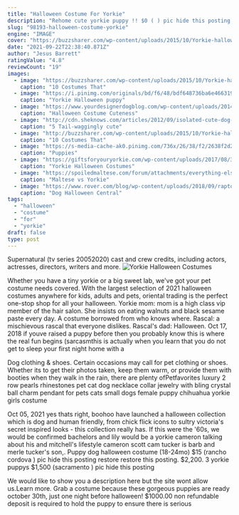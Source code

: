 ```yaml
---
title: "Halloween Costume For Yorkie"
description: "Rehome cute yorkie puppy !! $0 ( ) pic hide this posting restore restore this posting. $140. Favorite this post oct 11 3 older john deere rider hoods  Halloween decorations, costume"
slug: "98193-halloween-costume-yorkie"
engine: "IMAGE"
cover: "https://buzzsharer.com/wp-content/uploads/2015/10/Yorkie-halloween-costume-lion.jpg"
date: "2021-09-22T22:38:40.871Z"
author: "Jesus Barrett"
ratingValue: "4.8"
reviewCount: "19"
images:
  - image: "https://buzzsharer.com/wp-content/uploads/2015/10/Yorkie-halloween-costume-lion.jpg"
    caption: "10 Costumes That"
  - image: "https://i.pinimg.com/originals/bd/f6/48/bdf648736ba6e4663196d7d531e367c9.jpg"
    caption: "Yorkie Halloween puppy"
  - image: "https://www.yourdesignerdogblog.com/wp-content/uploads/2014/11/supersadie1.jpg"
    caption: "Halloween Costume Cuteness"
  - image: "http://cdn.sheknows.com/articles/2012/09/isolated-cute-dog-in-pumpkin-halloween.jpg"
    caption: "5 Tail-waggingly cute"
  - image: "http://buzzsharer.com/wp-content/uploads/2015/10/Yorkie-halloween-costume-dracula.jpg"
    caption: "10 Costumes That"
  - image: "https://s-media-cache-ak0.pinimg.com/736x/26/38/f2/2638f2d201cf6898b07e9970c7f8517a.jpg"
    caption: "Puppies"
  - image: "https://giftsforyouryorkie.com/wp-content/uploads/2017/08/3.jpg"
    caption: "Yorkie Halloween Costumes"
  - image: "https://spoiledmaltese.com/forum/attachments/everything-else-maltese-related/100925d1330667052-maltese-vs-yorkie-halloween-2011-015.jpg"
    caption: "Maltese vs Yorkie"
  - image: "https://www.rover.com/blog/wp-content/uploads/2018/09/raptor-dog.jpg"
    caption: "Dog Halloween Central"
tags:
  - "halloween"
  - "costume"
  - "for"
  - "yorkie"
draft: false
type: post
---
```


Supernatural (tv series 20052020) cast and crew credits, including actors, actresses, directors, writers and more.
![Yorkie Halloween Costumes](https://giftsforyouryorkie.com/wp-content/uploads/2017/08/3.jpg "Yorkie Halloween Costumes")

Whether you have a tiny yorkie or a big sweet lab, we&#39;ve got your pet costume needs covered. With the largest selection of 2021 halloween costumes anywhere for kids, adults and pets, oriental trading is the perfect one-stop shop for all your halloween. Yorkie mom: mom is a high class vip member of the hair salon. She insists on eating walnuts and black sesame paste every day.  A costume borrowed from who knows where. Rascal: a mischievous rascal that everyone dislikes. Rascal&#39;s dad: Halloween. Oct 17, 2018 if youve raised a puppy before then you probably know this is where the real fun begins (sarcasmthis is actually when you learn that you do not get to sleep your first night home with a
<!--inArticleAds-->

<!--galleryOne-->

Dog clothing & shoes. Certain occasions may call for pet clothing or shoes. Whether its to get their photos taken, keep them warm, or provide them with booties when they walk in the rain, there are plenty ofPetfavorites luxury 2 row pearls rhinestones pet cat dog necklace collar jewelry with bling crystal ball charm pendant for pets cats small dogs female puppy chihuahua yorkie girls costume
<!--inArticleAds-->

<!--galleryTwo-->

Oct 05, 2021 yes thats right, boohoo have launched a halloween collection which is dog and human friendly, from chick flick icons to sultry victoria's secret inspired looks - this collection really has. If this were the '60s, we would be confirmed bachelors and lily would be a yorkie cameron talking about his and mitchell's lifestyle cameron scott cam tucker is barb and merle tucker's son,. Puppy dog halloween costume (18-24mo) $15 (rancho cordova ) pic hide this posting restore restore this posting. $2,200.  3 yorkie puppys $1,500 (sacramento ) pic hide this posting
<!--galleryThree-->

We would like to show you a description here but the site wont allow us.Learn more. Grab a costume because these gorgeous puppies are ready october 30th, just one night before halloween!    $1000.00 non refundable deposit is required to hold the puppy to ensure there is serious